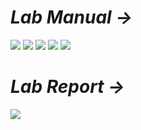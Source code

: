 # *Lab Manual →*

<img src="PNGs/Lab_04 - Combinational Logic Design II-1.png">
<img src="PNGs/Lab_04 - Combinational Logic Design II-2.png">
<img src="PNGs/Lab_04 - Combinational Logic Design II-3.png">
<img src="PNGs/Lab_04 - Combinational Logic Design II-4.png">
<img src="PNGs/Lab_04 - Combinational Logic Design II-5.png">

# *Lab Report →*
<img src="PNGs/LAB_Report_04 - Combinational Logic Design II-01.png">
